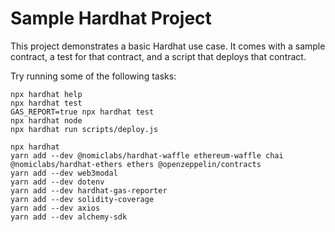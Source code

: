 # Sample Hardhat Project

This project demonstrates a basic Hardhat use case. It comes with a sample contract, a test for that contract, and a script that deploys that contract.

Try running some of the following tasks:

```shell
npx hardhat help
npx hardhat test
GAS_REPORT=true npx hardhat test
npx hardhat node
npx hardhat run scripts/deploy.js
```


```dependencies
npx hardhat
yarn add --dev @nomiclabs/hardhat-waffle ethereum-waffle chai @nomiclabs/hardhat-ethers ethers @openzeppelin/contracts
yarn add --dev web3modal
yarn add --dev dotenv
yarn add --dev hardhat-gas-reporter 
yarn add --dev solidity-coverage   
yarn add --dev axios
yarn add --dev alchemy-sdk
```

